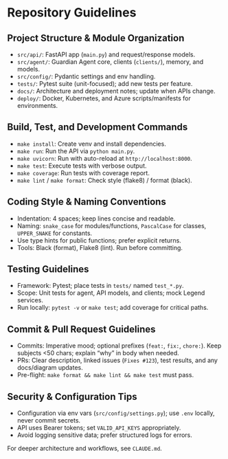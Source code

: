 # Repository Guidelines

## Project Structure & Module Organization
- `src/api/`: FastAPI app (`main.py`) and request/response models.
- `src/agent/`: Guardian Agent core, clients (`clients/`), memory, and models.
- `src/config/`: Pydantic settings and env handling.
- `tests/`: Pytest suite (unit-focused); add new tests per feature.
- `docs/`: Architecture and deployment notes; update when APIs change.
- `deploy/`: Docker, Kubernetes, and Azure scripts/manifests for environments.

## Build, Test, and Development Commands
- `make install`: Create venv and install dependencies.
- `make run`: Run the API via `python main.py`.
- `make uvicorn`: Run with auto-reload at `http://localhost:8000`.
- `make test`: Execute tests with verbose output.
- `make coverage`: Run tests with coverage report.
- `make lint` / `make format`: Check style (flake8) / format (black).

## Coding Style & Naming Conventions
- Indentation: 4 spaces; keep lines concise and readable.
- Naming: `snake_case` for modules/functions, `PascalCase` for classes, `UPPER_SNAKE` for constants.
- Use type hints for public functions; prefer explicit returns.
- Tools: Black (format), Flake8 (lint). Run before committing.

## Testing Guidelines
- Framework: Pytest; place tests in `tests/` named `test_*.py`.
- Scope: Unit tests for agent, API models, and clients; mock Legend services.
- Run locally: `pytest -v` or `make test`; add coverage for critical paths.

## Commit & Pull Request Guidelines
- Commits: Imperative mood; optional prefixes (`feat:`, `fix:`, `chore:`). Keep subjects <50 chars; explain “why” in body when needed.
- PRs: Clear description, linked issues (`Fixes #123`), test results, and any docs/diagram updates.
- Pre-flight: `make format && make lint && make test` must pass.

## Security & Configuration Tips
- Configuration via env vars (`src/config/settings.py`); use `.env` locally, never commit secrets.
- API uses Bearer tokens; set `VALID_API_KEYS` appropriately.
- Avoid logging sensitive data; prefer structured logs for errors.

For deeper architecture and workflows, see `CLAUDE.md`.
